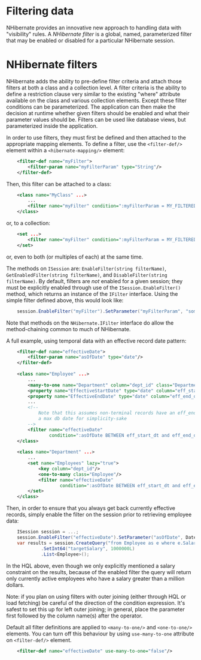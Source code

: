 # Filtering data

NHibernate provides an innovative new approach to handling data with
"visibility" rules. A *NHibernate filter* is a global, named,
parameterized filter that may be enabled or disabled for a particular
NHibernate session.

# NHibernate filters

NHibernate adds the ability to pre-define filter criteria and attach
those filters at both a class and a collection level. A filter criteria
is the ability to define a restriction clause very similar to the
existing "where" attribute available on the class and various collection
elements. Except these filter conditions can be parameterized. The
application can then make the decision at runtime whether given filters
should be enabled and what their parameter values should be. Filters can
be used like database views, but parameterized inside the application.

In order to use filters, they must first be defined and then attached to
the appropriate mapping elements. To define a filter, use the
`<filter-def/>` element within a `<hibernate-mapping/>` element:

```xml
    <filter-def name="myFilter">
        <filter-param name="myFilterParam" type="String"/>
    </filter-def>
```

Then, this filter can be attached to a class:

```xml
    <class name="MyClass" ...>
        ...
        <filter name="myFilter" condition=":myFilterParam = MY_FILTERED_COLUMN"/>
    </class>
```

or, to a collection:

```xml
    <set ...>
        <filter name="myFilter" condition=":myFilterParam = MY_FILTERED_COLUMN"/>
    </set>
```

or, even to both (or multiples of each) at the same time.

The methods on `ISession` are: `EnableFilter(string filterName)`,
`GetEnabledFilter(string filterName)`, and `DisableFilter(string
filterName)`. By default, filters are *not* enabled for a given session;
they must be explicitly enabled through use of the
`ISession.EnableFilter()` method, which returns an instance of the
`IFilter` interface. Using the simple filter defined above, this would
look
    like:

```csharp
    session.EnableFilter("myFilter").SetParameter("myFilterParam", "some-value");
```

Note that methods on the `NHibernate.IFilter` interface do allow the
method-chaining common to much of NHibernate.

A full example, using temporal data with an effective record date
pattern:

```xml
    <filter-def name="effectiveDate">
        <filter-param name="asOfDate" type="date"/>
    </filter-def>
    
    <class name="Employee" ...>
        ...
        <many-to-one name="Department" column="dept_id" class="Department"/>
        <property name="EffectiveStartDate" type="date" column="eff_start_dt"/>
        <property name="EffectiveEndDate" type="date" column="eff_end_dt"/>
        ...
        <!--
            Note that this assumes non-terminal records have an eff_end_dt set to
            a max db date for simplicity-sake
        -->
        <filter name="effectiveDate"
                condition=":asOfDate BETWEEN eff_start_dt and eff_end_dt"/>
    </class>
    
    <class name="Department" ...>
        ...
        <set name="Employees" lazy="true">
            <key column="dept_id"/>
            <one-to-many class="Employee"/>
            <filter name="effectiveDate"
                    condition=":asOfDate BETWEEN eff_start_dt and eff_end_dt"/>
        </set>
    </class>
```

Then, in order to ensure that you always get back currently effective
records, simply enable the filter on the session prior to retrieving
employee data:

```csharp
    ISession session = ...;
    session.EnableFilter("effectiveDate").SetParameter("asOfDate", DateTime.Today);
    var results = session.CreateQuery("from Employee as e where e.Salary > :targetSalary")
             .SetInt64("targetSalary", 1000000L)
             .List<Employee>();
```

In the HQL above, even though we only explicitly mentioned a salary
constraint on the results, because of the enabled filter the query will
return only currently active employees who have a salary greater than a
million dollars.

Note: if you plan on using filters with outer joining (either through
HQL or load fetching) be careful of the direction of the condition
expression. It's safest to set this up for left outer joining; in
general, place the parameter first followed by the column name(s) after
the operator.

Default all filter definitions are applied to `<many-to-one/>` and
`<one-to-one/>` elements. You can turn off this behaviour by using
`use-many-to-one` attribute on `<filter-def/>` element.

```xml
    <filter-def name="effectiveDate" use-many-to-one="false"/>
```
